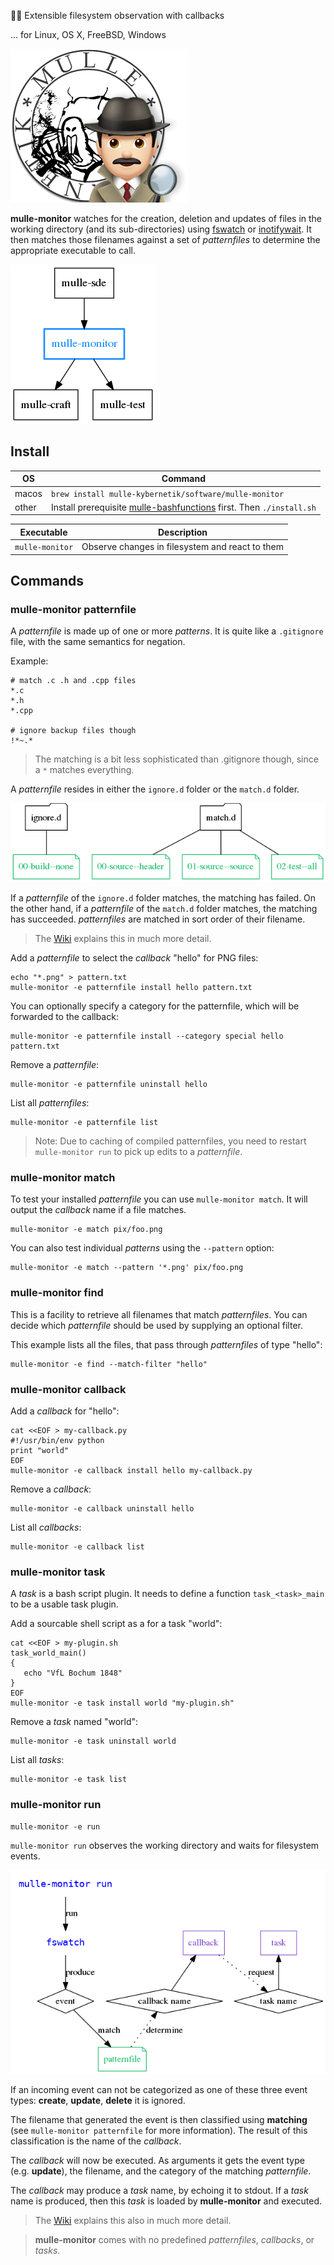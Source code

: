 🕵🏻‍ Extensible filesystem observation with callbacks 

... for Linux, OS X, FreeBSD, Windows

![](mulle-monitor.png)

**mulle-monitor** watches for the creation, deletion and updates of files
in the working directory (and its sub-directories) using
[fswatch](https://github.com/emcrisostomo/fswatch) or
[inotifywait](https://linux.die.net/man/1/inotifywait). It then
matches those filenames against a set of *patternfiles* to determine the
appropriate executable to call. 


![](dox/mulle-monitor-overview.png)


## Install


OS          | Command
------------|------------------------------------
macos       | `brew install mulle-kybernetik/software/mulle-monitor`
other       | Install prerequisite [mulle-bashfunctions](//github.com/mulle-nat/mulle-bashfunctions) first. Then `./install.sh`



Executable      | Description
----------------|--------------------------------
`mulle-monitor` | Observe changes in filesystem and react to them



## Commands


### mulle-monitor patternfile

A *patternfile* is made up of one or more *patterns*. It is quite like a 
`.gitignore` file, with the same semantics for negation. 


Example:

```
# match .c .h and .cpp files
*.c
*.h
*.cpp

# ignore backup files though
!*~.*
```

> The matching is a bit less sophisticated than .gitignore though, since
> a `*` matches everything.

A *patternfile* resides in either the `ignore.d` folder or the `match.d` 
folder. 

![](dox/mulle-monitor-match.png)

If a *patternfile* of the `ignore.d` folder matches, the matching has failed. 
On the other hand, if a *patternfile* of the `match.d` folder matches, the 
matching has succeeded. *patternfiles* are matched in sort order of their
filename.

> The [Wiki](https://github.com/mulle-sde/mulle-monitor/wiki) 
> explains this in much more detail.

Add a *patternfile* to select the *callback* "hello" for PNG files:

```
echo "*.png" > pattern.txt
mulle-monitor -e patternfile install hello pattern.txt
```

You can optionally specify a category for the patternfile, which will be 
forwarded to the callback:

```
mulle-monitor -e patternfile install --category special hello pattern.txt
```

Remove a *patternfile*:

```
mulle-monitor -e patternfile uninstall hello
```

List all *patternfiles*:

```
mulle-monitor -e patternfile list
```

> Note: Due to  caching of compiled patternfiles, you need
> to restart `mulle-monitor run` to pick up edits to a *patternfile*.


### mulle-monitor match

To test your installed *patternfile* you can use `mulle-monitor match`. It 
will output the *callback* name if a file matches.

```
mulle-monitor -e match pix/foo.png
```

You can also test individual *patterns* using the `--pattern` option:

```
mulle-monitor -e match --pattern '*.png' pix/foo.png
```


### mulle-monitor find

This is a facility to retrieve all filenames that match *patternfiles*. You can 
decide which *patternfile* should be used by supplying an optional filter.

This example lists all the files, that pass through *patternfiles* of type 
"hello":

```
mulle-monitor -e find --match-filter "hello"
```


### mulle-monitor callback


Add a *callback* for "hello":

```
cat <<EOF > my-callback.py
#!/usr/bin/env python
print "world"
EOF
mulle-monitor -e callback install hello my-callback.py
```

Remove a *callback*:

```
mulle-monitor -e callback uninstall hello
```

List all *callbacks*:

```
mulle-monitor -e callback list
```


### mulle-monitor task

A *task* is a bash script plugin. It needs to define a function 
`task_<task>_main` to be a usable task plugin. 

Add a sourcable shell script as a for a task "world":

```
cat <<EOF > my-plugin.sh
task_world_main()
{
   echo "VfL Bochum 1848"
}
EOF
mulle-monitor -e task install world "my-plugin.sh"
```

Remove a *task* named "world":

```
mulle-monitor -e task uninstall world 
```


List all *tasks*:

```
mulle-monitor -e task list
```


### mulle-monitor run

```
mulle-monitor -e run
```

`mulle-monitor run` observes the working directory and waits for filesystem 
events.

![](dox/mulle-monitor-run.png)

If an incoming event can not be categorized as one of these three event types:
**create**, **update**, **delete** it is ignored.

The filename that generated the event is then classified using **matching**
(see `mulle-monitor patternfile` for more information). 
The result of this classification is the name of the *callback*. 

The *callback* will now be executed. As arguments it gets the event type 
(e.g. **update**), the filename, and the category of the matching *patternfile*. 

The *callback* may produce a *task* name, by echoing it to stdout. If a 
*task* name is produced, then this *task* is loaded by **mulle-monitor** 
and executed. 

> The [Wiki](https://github.com/mulle-sde/mulle-monitor/wiki) 
> explains this also in much more detail.

> **mulle-monitor** comes with no predefined *patternfiles*, *callbacks*, or 
> *tasks*.
